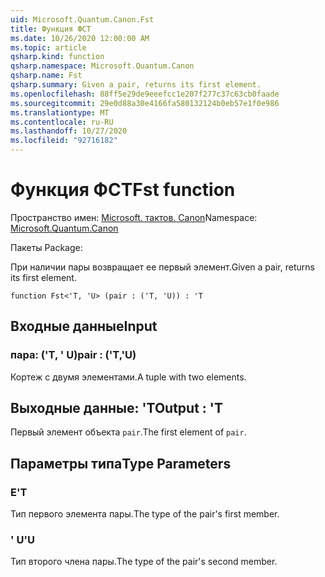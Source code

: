 ```yaml
---
uid: Microsoft.Quantum.Canon.Fst
title: Функция ФСТ
ms.date: 10/26/2020 12:00:00 AM
ms.topic: article
qsharp.kind: function
qsharp.namespace: Microsoft.Quantum.Canon
qsharp.name: Fst
qsharp.summary: Given a pair, returns its first element.
ms.openlocfilehash: 88ff5e29de9eeefcc1e207f277c37c63cb0faade
ms.sourcegitcommit: 29e0d88a30e4166fa580132124b0eb57e1f0e986
ms.translationtype: MT
ms.contentlocale: ru-RU
ms.lasthandoff: 10/27/2020
ms.locfileid: "92716182"
---
```

# <a name="fst-function"></a><span data-ttu-id="525d7-102">Функция ФСТ</span><span class="sxs-lookup"><span data-stu-id="525d7-102">Fst function</span></span>

<span data-ttu-id="525d7-103">Пространство имен: [Microsoft. тактов. Canon](xref:Microsoft.Quantum.Canon)</span><span class="sxs-lookup"><span data-stu-id="525d7-103">Namespace: [Microsoft.Quantum.Canon](xref:Microsoft.Quantum.Canon)</span></span>

<span data-ttu-id="525d7-104">Пакеты [](https://nuget.org/packages/)</span><span class="sxs-lookup"><span data-stu-id="525d7-104">Package: [](https://nuget.org/packages/)</span></span>


<span data-ttu-id="525d7-105">При наличии пары возвращает ее первый элемент.</span><span class="sxs-lookup"><span data-stu-id="525d7-105">Given a pair, returns its first element.</span></span>

```qsharp
function Fst<'T, 'U> (pair : ('T, 'U)) : 'T
```


## <a name="input"></a><span data-ttu-id="525d7-106">Входные данные</span><span class="sxs-lookup"><span data-stu-id="525d7-106">Input</span></span>

### <a name="pair--tu"></a><span data-ttu-id="525d7-107">пара: ('T, ' U)</span><span class="sxs-lookup"><span data-stu-id="525d7-107">pair : ('T,'U)</span></span>

<span data-ttu-id="525d7-108">Кортеж с двумя элементами.</span><span class="sxs-lookup"><span data-stu-id="525d7-108">A tuple with two elements.</span></span>



## <a name="output--t"></a><span data-ttu-id="525d7-109">Выходные данные: 'T</span><span class="sxs-lookup"><span data-stu-id="525d7-109">Output : 'T</span></span>

<span data-ttu-id="525d7-110">Первый элемент объекта `pair`.</span><span class="sxs-lookup"><span data-stu-id="525d7-110">The first element of `pair`.</span></span>

## <a name="type-parameters"></a><span data-ttu-id="525d7-111">Параметры типа</span><span class="sxs-lookup"><span data-stu-id="525d7-111">Type Parameters</span></span>

### <a name="t"></a><span data-ttu-id="525d7-112">Е</span><span class="sxs-lookup"><span data-stu-id="525d7-112">'T</span></span>

<span data-ttu-id="525d7-113">Тип первого элемента пары.</span><span class="sxs-lookup"><span data-stu-id="525d7-113">The type of the pair's first member.</span></span>
### <a name="u"></a><span data-ttu-id="525d7-114">' U</span><span class="sxs-lookup"><span data-stu-id="525d7-114">'U</span></span>

<span data-ttu-id="525d7-115">Тип второго члена пары.</span><span class="sxs-lookup"><span data-stu-id="525d7-115">The type of the pair's second member.</span></span>
